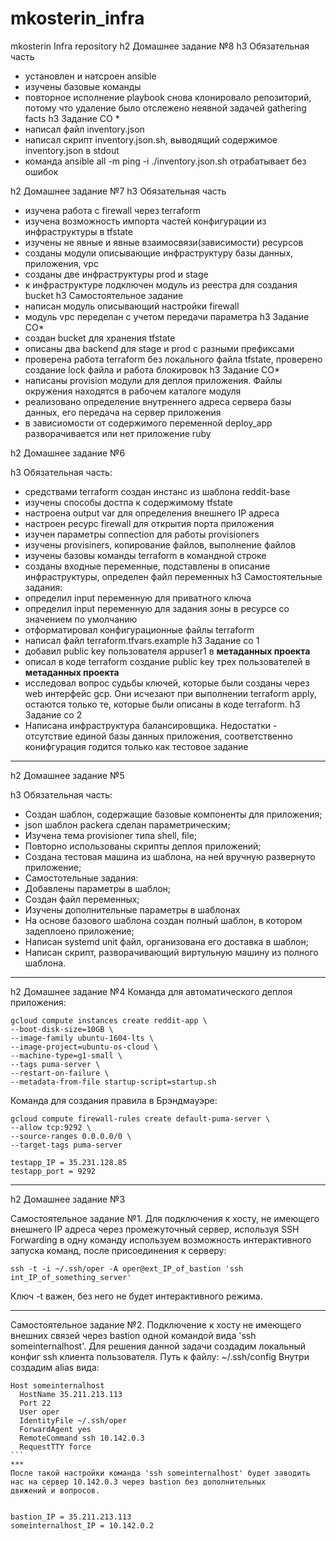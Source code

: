 # mkosterin_infra
mkosterin Infra repository
h2 Домашнее задание №8
h3 Обязательная часть
* установлен и натсроен ansible
* изучены базовые команды
* повторное исполнение playbook снова клонировало репозиторий, потому что удаление было отслежено неявной задачей gathering facts
h3 Задание СО *
* написал файл inventory.json
* написал скрипт inventory.json.sh, выводящий содержимое inventory.json в stdout
* команда ansible all -m ping -i ./inventory.json.sh отрабатывает без ошибок


h2 Домашнее задание №7
h3 Обязательная часть
* изучена работа с firewall через terraform
* изучена возможность импорта частей конфигурации из инфраструктуры в tfstate
* изучены не явные и явные взаимосвязи(зависимости) ресурсов
* созданы модули описывающие инфраструктуру базы данных, приложения, vpc
* созданы две инфраструктуры prod и stage
* к инфраструктуре подключен модуль из реестра для создания bucket
h3 Самостоятельное задание
* написан модуль описывающий настройки firewall
* модуль vpc переделан с учетом передачи параметра
h3 Задание СО*
* создан bucket для хранения tfstate
* описаны два backend для stage и prod с разными префиксами
* проверена работа terraform без локального файла tfstate, проверено создание lock файла и работа блокировок
h3 Задание СО*
* написаны provision модули для деплоя приложения. Файлы окружения находятся в рабочем каталоге модуля
* реализовано определение внутреннего адреса сервера базы данных, его передача на сервер приложения
* в зависиомости от содержимого переменной deploy_app разворачивается или нет приложение ruby
 
h2 Домашнее задание №6

h3 Обязательная часть:
* средствами terraform создан инстанс из шаблона reddit-base
* изучены способы достпа к содержимому tfstate
* настроена output var для определения внешнего IP адреса
* настроен ресурс firewall для открытия порта приложения
* изучен параметры connection для работы provisioners
* изучены provisiners, копирование файлов, выполнение файлов
* изучены базовы команды terraform в командной строке
* созданы входные переменные, подставлены в описание инфраструктуры, определен файл переменных
h3 Самостоятельные задания:
* определил input переменную для приватного ключа
* определил input переменную для задания зоны в ресурсе со значением по умолчанию
* отформатировал конфигурационные файлы terraform
* написал файл terraform.tfvars.example
h3 Задание со 1
* добавил public key пользователя appuser1 в **метаданных проекта**
* описал в коде terraform создание public key трех пользователей в **метаданных проекта**
* исследовал вопрос судьбы ключей, которые были созданы через web интерфейс gcp. Они исчезают при выполнении terraform apply, остаются только те, которые были описаны в коде terraform.
h3 Задание со 2
* Написана инфраструктура балансировщика. Недостатки - отсутствие единой базы данных приложения, соответственно конифгурация годится только как тестовое задание


****
h2 Домашнее задание №5

h3 Обязательная часть:
* Создан шаблон, содержащие базовые компоненты для приложения;
* json шаблон packera сделан параметрическим;
* Изучена тема provisioner типа shell, file;
* Повторно использованы скрипты деплоя приложений;
* Создана тестовая машина из шаблона, на ней вручную развернуто приложение;
* Самостотельные задания:
* Добавлены параметры в шаблон;
* Создан файл переменных;
* Изучены дополнительные параметры в шаблонах
* На основе базового шаблона создан полный шаблон, в котором задеплоено приложение;
* Написан systemd unit файл, организована его доставка в шаблон;
* Написан скрипт, разворачивающий виртульную машину из полного шаблона.


****
h2 Домашнее задание №4
Команда для автоматического деплоя приложения:
```
gcloud compute instances create reddit-app \
--boot-disk-size=10GB \
--image-family ubuntu-1604-lts \
--image-project=ubuntu-os-cloud \
--machine-type=g1-small \
--tags puma-server \
--restart-on-failure \
--metadata-from-file startup-script=startup.sh
```
Команда для создания правила в Брэндмауэре:
```
gcloud compute firewall-rules create default-puma-server \
--allow tcp:9292 \
--source-ranges 0.0.0.0/0 \
--target-tags puma-server

testapp_IP = 35.231.128.85
testapp_port = 9292
```

****
h2 Домашнее задание №3

Самостоятельное задание №1. Для подключения к хосту, не имеющего внешнего IP адреса через промежуточный сервер,
используя SSH Forwarding в одну команду используем возможность интерактивного запуска команд, после присоединения к серверу:
```
ssh -t -i ~/.ssh/oper -A oper@ext_IP_of_bastion 'ssh int_IP_of_something_server'
```
Ключ -t важен, без него не будет интерактивного режима.
***
Самостоятельное задание №2. Подключение к хосту не имеющего внешних связей через bastion одной командой вида 'ssh someinternalhost'.
Для решения данной задачи создадим локальный конфиг ssh клиента пользователя. Путь к файлу:
~/.ssh/config
Внутри создадим alias вида:
````
Host someinternalhost
  HostName 35.211.213.113
  Port 22
  User oper
  IdentityFile ~/.ssh/oper
  ForwardAgent yes
  RemoteCommand ssh 10.142.0.3
  RequestTTY force
```
***
После такой настройки команда 'ssh someinternalhost' будет заводить нас на сервер 10.142.0.3 через bastion без дополнительных
движений и вопросов.


bastion_IP = 35.211.213.113
someinternalhost_IP = 10.142.0.2

